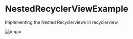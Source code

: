 # NestedRecyclerViewExample
Implementing the Nested Recyclerviews in recyclerview.


![imgur](https://imgur.com/QzsjO6t.gif)
